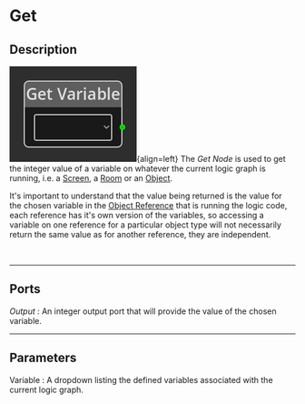 
# Get


## Description

![Get Node](../../assets/nodes/get_node.png){align=left} The *Get Node* is used
to get the integer value of a variable on whatever the current logic graph is
running, i.e. a [Screen](../../introduction/terminology.md#screens), a
[Room](../../introduction/terminology.md#rooms) or an
[Object](../../introduction/terminology.md#objects).

It's important to understand that the value being returned is the value for the
chosen variable in the [Object
Reference](../../introduction/terminology.md#objects) that is running the logic
code, each reference has it's own version of the variables, so accessing a
variable on one reference for a particular object type will not necessarily
return the same value as for another reference, they are independent.

<br style="clear:left"/>
  
-------

## Ports

*Output* 
: An integer output port that will provide the value of the chosen variable.


-------

## Parameters

Variable 
: A dropdown listing the defined variables associated with the current logic graph.

